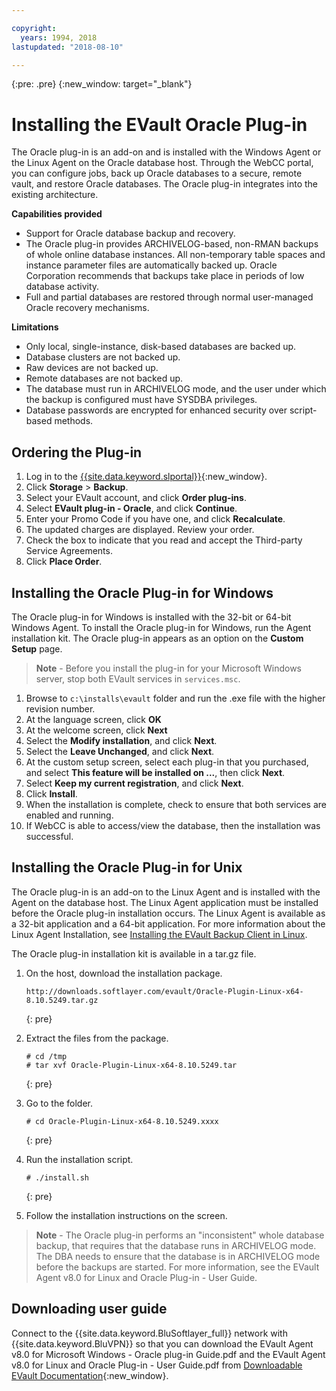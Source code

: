 ```yaml
---

copyright:
  years: 1994, 2018
lastupdated: "2018-08-10"

---
```

{:pre: .pre}
{:new_window: target="_blank"}

# Installing the EVault Oracle Plug-in

The Oracle plug-in is an add-on and is installed with the Windows Agent or the Linux Agent on the Oracle database host. Through the WebCC portal, you can configure jobs, back up Oracle databases to a secure, remote vault, and restore Oracle databases. The Oracle plug-in integrates into the existing architecture.

**Capabilities provided**

- Support for Oracle database backup and recovery.
- The Oracle plug-in provides ARCHIVELOG-based, non-RMAN backups of whole online database instances. All non-temporary table spaces and instance parameter files are automatically backed up. Oracle Corporation recommends that backups take place in periods of low database activity.
- Full and partial databases are restored through normal user-managed Oracle recovery mechanisms.

**Limitations**
- Only local, single-instance, disk-based databases are backed up.
- Database clusters are not backed up.
- Raw devices are not backed up.
- Remote databases are not backed up.
- The database must run in ARCHIVELOG mode, and the user under which the backup is configured must have SYSDBA privileges.
- Database passwords are encrypted for enhanced security over script-based methods.

## Ordering the Plug-in

1. Log in to the [{{site.data.keyword.slportal}}](https://control.softlayer.com/){:new_window}.
2. Click **Storage** > **Backup**.
3. Select your EVault account, and click **Order plug-ins**.
4. Select **EVault plug-in - Oracle**, and click **Continue**.
5. Enter your Promo Code if you have one, and click **Recalculate**.
6. The updated charges are displayed. Review your order.
7. Check the box to indicate that you read and accept the Third-party Service Agreements. 
8. Click **Place Order**.

## Installing the Oracle Plug-in for Windows

The Oracle plug-in for Windows is installed with the 32-bit or 64-bit Windows Agent. To install the Oracle plug-in for Windows, run the Agent installation kit. The Oracle plug-in appears as an option on the **Custom Setup** page.

>**Note** - Before you install the plug-in for your Microsoft Windows server, stop both EVault services in `services.msc`.  

1. Browse to `c:\installs\evault` folder and run the .exe file with the higher revision number.
2. At the language screen, click **OK**
3. At the welcome screen, click **Next**
4. Select the **Modify installation**, and click **Next**.
5. Select the **Leave Unchanged**, and click **Next**.
6. At the custom setup screen, select each plug-in that you purchased, and select **This feature will be installed on ...**, then click **Next**.
7. Select **Keep my current registration**, and click **Next**.
8. Click **Install**.
9. When the installation is complete, check to ensure that both services are enabled and running.
10. If WebCC is able to access/view the database, then the installation was successful. 

## Installing the Oracle Plug-in for Unix

The Oracle plug-in is an add-on to the Linux Agent and is installed with the Agent on the database host. The Linux Agent application must be installed before the Oracle plug-in installation occurs. The Linux Agent is available as a 32-bit application and a 64-bit application. For more information about the Linux Agent Installation, see [Installing the EVault Backup Client in Linux](install-evault-backup-client-linux.html).

The Oracle plug-in installation kit is available in a tar.gz file. 

1. On the host, download the installation package.
   ```
   http://downloads.softlayer.com/evault/Oracle-Plugin-Linux-x64-8.10.5249.tar.gz
   ```
   {: pre}
   
2. Extract the files from the package. 
   ```
   # cd /tmp
   # tar xvf Oracle-Plugin-Linux-x64-8.10.5249.tar
   ```
   {: pre}
   
3. Go to the folder.
   ```
   # cd Oracle-Plugin-Linux-x64-8.10.5249.xxxx
   ```
   {: pre}
   
4. Run the installation script.
   ```
   # ./install.sh
   ```
   {: pre}
   
5. Follow the installation instructions on the screen.
   
>**Note** - The Oracle plug-in performs an "inconsistent" whole database backup, that requires that the database runs in ARCHIVELOG mode. The DBA needs to ensure that the database is in ARCHIVELOG mode before the backups are started. For more information, see the EVault Agent v8.0 for Linux and Oracle Plug-in - User Guide.


## Downloading user guide

Connect to the {{site.data.keyword.BluSoftlayer_full}} network with {{site.data.keyword.BluVPN}} so that you can download the EVault Agent v8.0 for Microsoft Windows - Oracle plug-in Guide.pdf and the EVault Agent v8.0 for Linux and Oracle Plug-in - User Guide.pdf from [Downloadable EVault Documentation](http://downloads.service.softlayer.com/evault/Documentation/){:new_window}.





